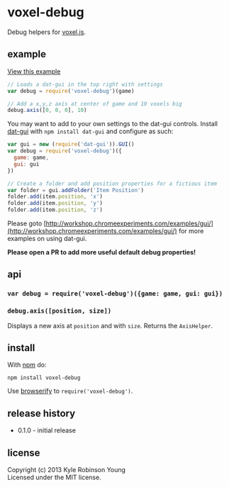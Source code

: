 # voxel-debug

Debug helpers for [voxel.js](http://voxeljs.org).

## example

[View this example](http://shama.github.io/voxel-debug)

```js
// Loads a dat-gui in the top right with settings
var debug = require('voxel-debug')(game)

// Add a x,y,z axis at center of game and 10 voxels big
debug.axis([0, 0, 0], 10)
```

You may want to add to your own settings to the dat-gui controls. Install [dat-gui](http://npmjs.org/dat-gui) with `npm install dat-gui` and configure as such:

```js
var gui = new (require('dat-gui')).GUI()
var debug = require('voxel-debug')({
  game: game,
  gui: gui
})

// Create a folder and add position properties for a fictious item
var folder = gui.addFolder('Item Position')
folder.add(item.position, 'x')
folder.add(item.position, 'y')
folder.add(item.position, 'z')
```

Please goto [http://workshop.chromeexperiments.com/examples/gui/](http://workshop.chromeexperiments.com/examples/gui/) for more examples on using dat-gui.

**Please open a PR to add more useful default debug properties!**

## api

### `var debug = require('voxel-debug')({game: game, gui: gui})`

### `debug.axis([position, size])`
Displays a new axis at `position` and with `size`. Returns the `AxisHelper`.

## install

With [npm](https://npmjs.org) do:

```
npm install voxel-debug
```

Use [browserify](http://browserify.org) to `require('voxel-debug')`.

## release history
* 0.1.0 - initial release

## license
Copyright (c) 2013 Kyle Robinson Young<br/>
Licensed under the MIT license.
